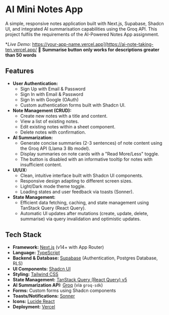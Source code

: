 # AI Mini Notes App

A simple, responsive notes application built with Next.js, Supabase, Shadcn UI, and integrated AI summarisation capabilities using the Groq API. This project fulfils the requirements of the AI-Powered Notes App assignment.

**Live Demo:* https://your-app-name.vercel.app](https://ai-note-taking-ten.vercel.app/ 🔗
**Summarise button only works for descriptions greater than 50 words**

## Features

*   **User Authentication:**
    *   Sign Up with Email & Password
    *   Sign In with Email & Password
    *   Sign In with Google (OAuth)
    *   Custom authentication forms built with Shadcn UI.
*   **Note Management (CRUD):**
    *   Create new notes with a title and content.
    *   View a list of existing notes.
    *   Edit existing notes within a sheet component.
    *   Delete notes with confirmation.
*   **AI Summarization:**
    *   Generate concise summaries (2-3 sentences) of note content using the Groq API (Llama 3 8b model).
    *   Display summaries on note cards with a "Read More/Less" toggle.
    *   The button is disabled with an informative tooltip for notes with insufficient content.
*   **UI/UX:**
    *   Clean, intuitive interface built with Shadcn UI components.
    *   Responsive design adapting to different screen sizes.
    *   Light/Dark mode theme toggle.
    *   Loading states and user feedback via toasts (Sonner).
*   **State Management:**
    *   Efficient data fetching, caching, and state management using TanStack Query (React Query).
    *   Automatic UI updates after mutations (create, update, delete, summarise) via query invalidation and optimistic updates.

## Tech Stack

*   **Framework:** [Next.js](https://nextjs.org/) (v14+ with App Router)
*   **Language:** [TypeScript](https://www.typescriptlang.org/)
*   **Backend & Database:** [Supabase](https://supabase.com/) (Authentication, Postgres Database, RLS)
*   **UI Components:** [Shadcn UI](https://ui.shadcn.com/)
*   **Styling:** [Tailwind CSS](https://tailwindcss.com/)
*   **State Management:** [TanStack Query (React Query) v5](https://tanstack.com/query/latest)
*   **AI Summarization API:** [Groq](https://groq.com/) (via `groq-sdk`)
*   **Forms:** Custom forms using Shadcn components
*   **Toasts/Notifications:** [Sonner](https://sonner.emilkowal.ski/)
*   **Icons:** [Lucide React](https://lucide.dev/)
*   **Deployment:** [Vercel](https://vercel.com/)
